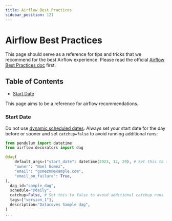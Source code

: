 ```yaml
---
title: Airflow Best Practices
sidebar_position: 121
---
```

# Airflow Best Practices

This page should serve as a reference for tips and tricks that we recommend for the best Airflow experience. Please read the official [Airflow Best Practices doc](https://airflow.apache.org/docs/apache-airflow/stable/best-practices.html) first.

## Table of Contents
- [Start Date](/reference/airflow/airflow-best-practices.md#start-date)

This page aims to be a reference for airflow recommendations.

### Start Date 

Do not use [dynamic scheduled dates](https://infinitelambda.com/airflow-start-date-execution-date/). Always set your start date for the day before or sooner and set `catchup=false` to avoid running additional runs:

```python
from pendulum import datetime
from airflow.decorators import dag

@dag(
    default_args=("start_date": datetime(2023, 12, 29), # Set this to the day before or earlier
    "owner": "Noel Gomez",
    "email": "gomezn@example.com",
    "email_on_failure": True,
),
  dag_id="sample_dag",
  schedule="@daily",
  catchup=False, # Set this to false to avoid additional catchup runs
  tags=["version_1"],
  description="Datacoves Sample dag",
)
...
```

